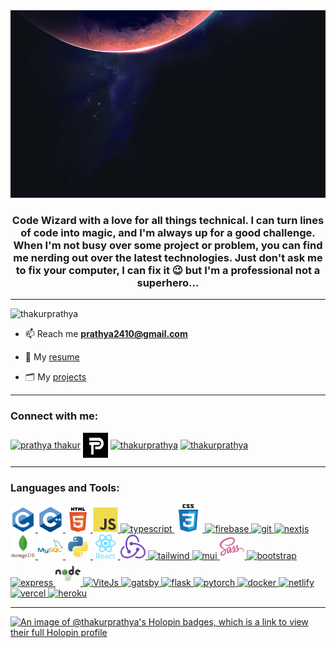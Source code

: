 <img src="https://github.com/thakurprathya/thakurprathya/blob/main/Github%20Banner.png" alt="Banner" height="300" width="100%"/>
<!-- ![logo](https://github.com/thakurprathya/thakurprathya/blob/main/Github%20Banner.png) -->

<h3 align="center">Code Wizard with a love for all things technical. I can turn lines of code into magic, and I'm always up for a good challenge. When I'm not busy over some project or problem, you can find me nerding out over the latest technologies. Just don't ask me to fix your computer, I can fix it 😉 but I'm a professional not a superhero...</h3>

<hr>
<p align="left"> <img src="https://komarev.com/ghpvc/?username=thakurprathya&label=Profile%20views&color=b02908&style=flat" alt="thakurprathya" /> </p>

- 📫 Reach me **prathya2410@gmail.com**

- 📃 My [resume](https://drive.google.com/file/d/1QjvPmdvUB5L684j5HFGfCjDNEaUgFoln/view)

- 🗂️ My [projects](https://docs.google.com/document/d/1d88_vRkBJf7xKNk7n-H9lQ8LUVzA1jETXOuAcGffIXk/edit#heading=h.l28qqe692yqy)

<hr>

<h3 align="left">Connect with me:</h3>
<p align="left">
<a href="https://www.linkedin.com/in/thakurprathya/" target="_blank"><img align="center" src="https://raw.githubusercontent.com/rahuldkjain/github-profile-readme-generator/master/src/images/icons/Social/linked-in-alt.svg" alt="prathya thakur" height="30" width="40" /></a>
<a href="https://thakurprathya-portfolio.netlify.app/" target="_blank"><img align="center" src="https://raw.githubusercontent.com/thakurprathya/thakurprathya/refs/heads/main/logo.png" alt="thakurprathya" height="40" width="40" /></a>
<a href="https://www.codechef.com/users/thakurprathya" target="_blank"><img align="center" src="https://i.pinimg.com/originals/c5/d9/fc/c5d9fc1e18bcf039f464c2ab6cfb3eb6.jpg" alt="thakurprathya" height="40" width="40" /></a>
<a href="https://leetcode.com/u/thakurprathya/" target="_blank"><img align="center" src="https://user-images.githubusercontent.com/36547915/97088991-45da5d00-1652-11eb-900f-80d106540f4f.png" alt="thakurprathya" height="40" width="40" /></a>
</p>

<hr>

<h3 align="left">Languages and Tools:</h3>
<p align="left"> 
	<a href="https://www.cprogramming.com/" target="_blank" rel="noreferrer"> <img src="https://raw.githubusercontent.com/devicons/devicon/master/icons/c/c-original.svg" alt="c" width="40" height="40"/> </a> 	<a href="https://www.w3schools.com/cpp/" target="_blank" rel="noreferrer"> <img src="https://raw.githubusercontent.com/devicons/devicon/master/icons/cplusplus/cplusplus-original.svg" alt="cplusplus" width="40" height="40"/> </a> 
	<a href="https://www.w3.org/html/" target="_blank" rel="noreferrer"> <img src="https://raw.githubusercontent.com/devicons/devicon/master/icons/html5/html5-original-wordmark.svg" alt="html5" width="40" height="40"/> </a>
	<a href="https://developer.mozilla.org/en-US/docs/Web/JavaScript" target="_blank" rel="noreferrer"> <img src="https://raw.githubusercontent.com/devicons/devicon/master/icons/javascript/javascript-original.svg" alt="javascript" width="40" height="40"/> </a> 
	<a href="https://www.typescriptlang.org/" target="_blank" rel="noreferrer"> <img src="https://static-00.iconduck.com/assets.00/typescript-icon-icon-2048x2048-2rhh1z66.png" alt="typescript" width="40" height="40"/> </a>
	<a href="https://www.w3schools.com/css/" target="_blank" rel="noreferrer"> <img src="https://raw.githubusercontent.com/devicons/devicon/master/icons/css3/css3-original-wordmark.svg" alt="css3" width="45" height="45"/> </a> 
	<a href="https://firebase.google.com/" target="_blank" rel="noreferrer"> <img src="https://www.vectorlogo.zone/logos/firebase/firebase-icon.svg" alt="firebase" width="40" height="40"/> </a> 
	<a href="https://git-scm.com/" target="_blank" rel="noreferrer"> <img src="https://www.vectorlogo.zone/logos/git-scm/git-scm-icon.svg" alt="git" width="40" height="40"/> </a> 
	<a href="https://nextjs.org/" target="_blank" rel="noreferrer"> <img src="https://encrypted-tbn0.gstatic.com/images?q=tbn:ANd9GcSV9uzErWz9EXqZDxZ5lP9aYpMz8eK6rr5X3w&s" alt="nextjs" width="40" height="40"/> </a> 
	<a href="https://www.mongodb.com/" target="_blank" rel="noreferrer"> <img src="https://raw.githubusercontent.com/devicons/devicon/master/icons/mongodb/mongodb-original-wordmark.svg" alt="mongodb" width="40" height="40"/> </a> 
	<a href="https://www.mysql.com/" target="_blank" rel="noreferrer"> <img src="https://raw.githubusercontent.com/devicons/devicon/master/icons/mysql/mysql-original-wordmark.svg" alt="mysql" width="40" height="40"/> </a> 
	<a href="https://www.python.org" target="_blank" rel="noreferrer"> <img src="https://raw.githubusercontent.com/devicons/devicon/master/icons/python/python-original.svg" alt="python" width="40" height="40"/> </a> 
	<a href="https://reactjs.org/" target="_blank" rel="noreferrer"> <img src="https://raw.githubusercontent.com/devicons/devicon/master/icons/react/react-original-wordmark.svg" alt="react" width="40" height="40"/> </a> 
	<a href="https://redux.js.org" target="_blank" rel="noreferrer"> <img src="https://raw.githubusercontent.com/devicons/devicon/master/icons/redux/redux-original.svg" alt="redux" width="40" height="40"/> </a> 
	<a href="https://tailwindcss.com/" target="_blank" rel="noreferrer"> <img src="https://www.vectorlogo.zone/logos/tailwindcss/tailwindcss-icon.svg" alt="tailwind" width="40" height="40"/> </a> 
	<a href="https://mui.com/" target="_blank" rel="noreferrer"> <img src="https://www.npmjs.com/npm-avatar/eyJhbGciOiJIUzI1NiIsInR5cCI6IkpXVCJ9.eyJhdmF0YXJVUkwiOiJodHRwczovL3MuZ3JhdmF0YXIuY29tL2F2YXRhci9iYjEzYWViNTFjNTQ0MjFhN2E1NTQwYTcxMzI4OTVkYz9zaXplPTQ5NiZkZWZhdWx0PXJldHJvIn0.FnWJxluT5VvnfpnQsm2K2I1GK-k0_NAmWtu3G-u3fE0" alt="mui" width="40" height="40"/> </a> 
	<a href="https://sass-lang.com" target="_blank" rel="noreferrer"> <img src="https://raw.githubusercontent.com/devicons/devicon/master/icons/sass/sass-original.svg" alt="sass" width="40" height="40"/> </a>  	<a href="https://getbootstrap.com" target="_blank" rel="noreferrer"> <img src="https://camo.githubusercontent.com/2f7ecb6949d21ec2d3b4f62e256871be78a322dbe4b24809baaa0d7067cd9f14/68747470733a2f2f76352e676574626f6f7473747261702e636f6d2f646f63732f352e302f6173736574732f6272616e642f626f6f7473747261702d6c6f676f2d736861646f772e706e67" alt="bootstrap" width="40" height="40"/> </a> 
	<a href="https://expressjs.com" target="_blank" rel="noreferrer"> <img src="https://adware-technologies.s3.amazonaws.com/uploads/technology/thumbnail/20/express-js.png" alt="express" width="40" height="40"/> </a> 
	<a href="https://nodejs.org" target="_blank" rel="noreferrer"> <img src="https://raw.githubusercontent.com/devicons/devicon/master/icons/nodejs/nodejs-original-wordmark.svg" alt="nodejs" width="40" height="40"/> </a> 
	<a href="https://vitejs.dev/" target="_blank" rel="noreferrer"> <img src="https://svgshare.com/i/qzb.svg" alt="ViteJs" width="40" height="40"/> </a> <a href="https://www.gatsbyjs.com/" target="_blank" rel="noreferrer"> <img src="https://www.vectorlogo.zone/logos/gatsbyjs/gatsbyjs-icon.svg" alt="gatsby" width="40" height="40"/> </a> 
	<a href="https://flask.palletsprojects.com/en/stable/" target="_blank" rel="noreferrer"> <img src="https://encrypted-tbn0.gstatic.com/images?q=tbn:ANd9GcTmD38KsMgEwahtWc_Nfs5ZVktP9dBc36MUZA&s" alt="flask" width="40" height="40"/> </a>
	<a href="https://pytorch.org/" target="_blank" rel="noreferrer"> <img src="https://static-00.iconduck.com/assets.00/pytorch-icon-1694x2048-jgwjy3ne.png" alt="pytorch" width="35" height="40"/> </a>
	<a href="https://www.docker.com/" target="_blank" rel="noreferrer"> <img src="https://cdn4.iconfinder.com/data/icons/logos-and-brands/512/97_Docker_logo_logos-512.png" alt="docker" width="40" height="40"/> </a>
	<a href="https://www.netlify.com/" target="_blank" rel="noreferrer"> <img src="https://www.vectorlogo.zone/logos/netlify/netlify-icon.svg" alt="netlify" width="40" height="40"/> </a>
	<a href="https://vercel.com/" target="_blank" rel="noreferrer"> <img src="https://assets.vercel.com/image/upload/q_auto/front/favicon/vercel/apple-touch-icon-256x256.png" alt="vercel" width="40" height="40"/> </a>
	<a href="https://heroku.com" target="_blank" rel="noreferrer"> <img src="https://www.vectorlogo.zone/logos/heroku/heroku-icon.svg" alt="heroku" width="40" height="40"/> </a>  
</p>

<hr>

<!--
<h3 align="center">GitHub Stats</h3>
<div align="center">

<p align="center">
  <a href="https://github.com/thakurprathya"><img src="https://github-readme-streak-stats.herokuapp.com?user=thakurprathya&theme=highcontrast" alt="Github Streak Stats" width="370"></a>
  <a href="https://github.com/thakurprathya"><img src="https://github-readme-stats.vercel.app/api?username=thakurprathya&theme=highcontrast&show_icons=true&count_private=true&include_all_commits=true" alt="Github Stats" width="350"></a>
</p>

</div>

<details align="center">
<br>
  <summary><b> Detailed Stats 🎳 </b></summary>
	
  <br />
<p align="center">
<img src="http://github-profile-summary-cards.vercel.app/api/cards/profile-details?username=thakurprathya&theme=highcontrast">
<img src="http://github-profile-summary-cards.vercel.app/api/cards/repos-per-language?username=thakurprathya&theme=highcontrast">
<img src="http://github-profile-summary-cards.vercel.app/api/cards/most-commit-language?username=thakurprathya&theme=highcontrast">
<img src="http://github-profile-summary-cards.vercel.app/api/cards/stats?username=thakurprathya&theme=highcontrast">
<img src="http://github-profile-summary-cards.vercel.app/api/cards/productive-time?username=thakurprathya&theme=highcontrast&utcOffset=8">
	
</p>
</details>

<hr> -->

[![An image of @thakurprathya's Holopin badges, which is a link to view their full Holopin profile](https://holopin.me/thakurprathya)](https://holopin.io/@thakurprathya)

